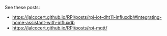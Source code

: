 See these posts:

* https://jalcocert.github.io/RPi/posts/rpi-iot-dht11-influxdb/#integrating-home-assistant-with-influxdb
* https://jalcocert.github.io/RPi/posts/rpi-mqtt/